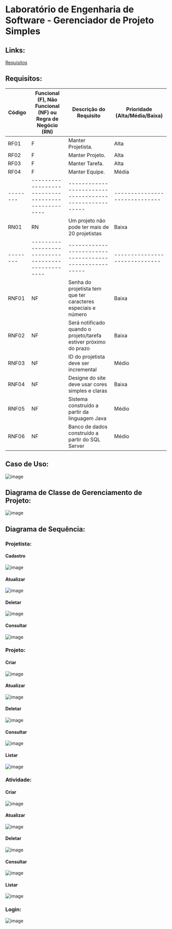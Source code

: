 # Laboratório de Engenharia de Software - Gerenciador de Projeto Simples

## Links:
[Requisitos](#requisitos)

## Requisitos:
Código	|Funcional (F), Não Funcional (NF) ou Regra de Negócio (RN)	|Descrição do Requisito	|Prioridade (Alta/Média/Baixa)
-|-|-|-
RF01	|F	|Manter Projetista.|	Alta
RF02	|F	|Manter Projeto.	|Alta
RF03	|F	|Manter Tarefa.	|Alta
RF04	|F	|Manter Equipe.	|Média
|--------|-------------------------------------------------|-----------------------------------------------------|-----------------------------
RN01	|RN	|Um projeto não pode ter mais de 20 projetistas	|Baixa
|--------|-------------------------------------------------|-----------------------------------------------------|-----------------------------
RNF01	|NF	|Senha do projetista tem que ter caracteres especiais e número	|Baixa
RNF02	|NF	|Será notificado quando o projeto/tarefa estiver próximo do prazo	|Baixa
RNF03	|NF	|ID do projetista deve ser incremental	|Médio
RNF04	|NF	|Designe do site deve usar cores simples e claras	|Baixa
RNF05	|NF	|Sistema construído a partir da linguagem Java	|Médio
RNF06	|NF	|Banco de dados construído a partir do SQL Server	|Médio

## Caso de Uso:
![image](https://github.com/Aoba-zl/Laboratorio-de-engenharia-de-software-gerenciador-de-projeto/assets/99504777/b8e4e9c6-8af4-4c7b-8241-c61fa87bb9f9)

## Diagrama de Classe de Gerenciamento de Projeto:
![image](https://github.com/Aoba-zl/Laboratorio-de-engenharia-de-software-gerenciador-de-projeto/assets/99504777/ab29a6d8-fe13-4116-a6f5-b4fec5006006)

## Diagrama de Sequência:

### Projetista:
#### Cadastro
![image](https://github.com/Aoba-zl/Laboratorio-de-engenharia-de-software-gerenciador-de-projeto/assets/99504777/bd23d4b0-e131-4935-a197-7a37604b195a)

#### Atualizar
![image](https://github.com/Aoba-zl/Laboratorio-de-engenharia-de-software-gerenciador-de-projeto/assets/99504777/f754e70d-810a-47e9-928d-7c9e591ca200)

#### Deletar
![image](https://github.com/Aoba-zl/Laboratorio-de-engenharia-de-software-gerenciador-de-projeto/assets/99504777/9933787b-1a15-40fb-9e1c-bb27d8b1dcaa)

#### Consultar
![image](https://github.com/Aoba-zl/Laboratorio-de-engenharia-de-software-gerenciador-de-projeto/assets/99504777/e3117828-06fe-4795-bf61-f5810fe3460f)

### Projeto:
#### Criar
![image](https://github.com/Aoba-zl/Laboratorio-de-engenharia-de-software-gerenciador-de-projeto/assets/99504777/e617d657-9b1b-427a-9394-4ed104e760a5)

#### Atualizar
![image](https://github.com/Aoba-zl/Laboratorio-de-engenharia-de-software-gerenciador-de-projeto/assets/99504777/9ec8a688-5e96-4c91-a56c-4dc7ce33610a)

#### Deletar
![image](https://github.com/Aoba-zl/Laboratorio-de-engenharia-de-software-gerenciador-de-projeto/assets/99504777/8cb2fa6a-52bb-4df9-b27b-c9a3e217dafa)

#### Consultar
![image](https://github.com/Aoba-zl/Laboratorio-de-engenharia-de-software-gerenciador-de-projeto/assets/99504777/48229b65-c11b-4b59-9b18-70586ff7adf3)

#### Listar
![image](https://github.com/Aoba-zl/Laboratorio-de-engenharia-de-software-gerenciador-de-projeto/assets/99504777/d9bd5669-470c-450c-9f7d-37fd80627ff8)

### Atividade:
#### Criar
![image](https://github.com/Aoba-zl/Laboratorio-de-engenharia-de-software-gerenciador-de-projeto/assets/99504777/491c68ba-0bfb-4152-9038-944395c1d096)

#### Atualizar
![image](https://github.com/Aoba-zl/Laboratorio-de-engenharia-de-software-gerenciador-de-projeto/assets/99504777/8b5c6cad-0510-4af7-bd09-8ebb44e7503f)

#### Deletar
![image](https://github.com/Aoba-zl/Laboratorio-de-engenharia-de-software-gerenciador-de-projeto/assets/99504777/6b9a300d-dc57-4427-8a5e-a358a7af0751)

#### Consultar
![image](https://github.com/Aoba-zl/Laboratorio-de-engenharia-de-software-gerenciador-de-projeto/assets/99504777/cfb21a7a-a282-414a-b31c-e9292e4b9f6e)

#### Listar
![image](https://github.com/Aoba-zl/Laboratorio-de-engenharia-de-software-gerenciador-de-projeto/assets/99504777/943346d3-edcd-4200-a280-24a6dafa0810)

### Login:
![image](https://github.com/Aoba-zl/Laboratorio-de-engenharia-de-software-gerenciador-de-projeto/assets/99504777/45c7038a-0e2c-48d7-93ef-4f3fc0ab0421)
